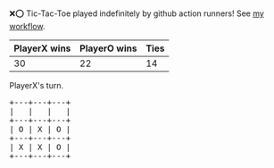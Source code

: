 :x::o: Tic-Tac-Toe played indefinitely by github action runners! See [my workflow](.github/workflows/play.yaml).

|PlayerX wins|PlayerO wins|Ties|
|-|-|-|
|30|22|14|

PlayerX's turn.

<pre>
+---+---+---+
|   |   |   |
+---+---+---+
| O | X | O |
+---+---+---+
| X | X | O |
+---+---+---+
</pre>